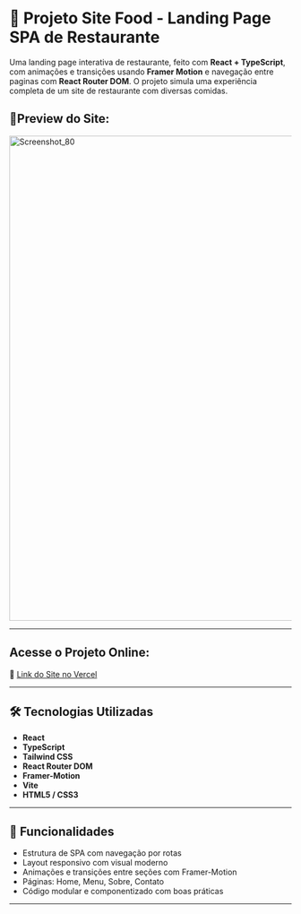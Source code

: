 # 🍔 Projeto Site Food - Landing Page SPA de Restaurante
Uma landing page interativa de restaurante, feito com **React + TypeScript**, com animações e transições usando **Framer Motion** e navegação entre paginas com **React Router DOM**. O projeto simula uma experiência completa de um site de restaurante com diversas comidas.

## 📸Preview do Site: 
<img width="1746" height="866" alt="Screenshot_80" src="https://github.com/user-attachments/assets/be38ae92-9893-4af7-aa64-795a11147bfb" />

---

## Acesse o Projeto Online:
🔗 [Link do Site no Vercel](https://projeto-site-food-olive.vercel.app/)

---

## 🛠️ Tecnologias Utilizadas

- **React**
- **TypeScript**
- **Tailwind CSS**
- **React Router DOM**
- **Framer-Motion**
- **Vite**
- **HTML5 / CSS3**

---

## 📌 Funcionalidades

- Estrutura de SPA com navegação por rotas
- Layout responsivo com visual moderno
- Animações e transições entre seções com Framer-Motion
- Páginas: Home, Menu, Sobre, Contato
- Código modular e componentizado com boas práticas

---
